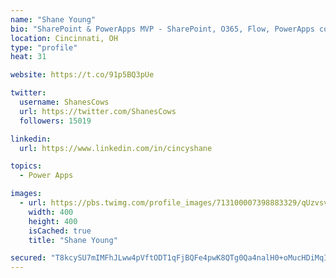 ```yaml
---
name: "Shane Young"
bio: "SharePoint & PowerApps MVP - SharePoint, O365, Flow, PowerApps consulting? @PowerApps911 | Pure Snark? You found it."
location: Cincinnati, OH
type: "profile"
heat: 31

website: https://t.co/91p5BQ3pUe

twitter:
  username: ShanesCows
  url: https://twitter.com/ShanesCows
  followers: 15019

linkedin:
  url: https://www.linkedin.com/in/cincyshane

topics:
  - Power Apps

images:
  - url: https://pbs.twimg.com/profile_images/713100007398883329/qUzvsvQ3_400x400.jpg
    width: 400
    height: 400
    isCached: true
    title: "Shane Young"

secured: "T8kcySU7mIMFhJLww4pVftODT1qFjBQFe4pwK8QTg0Qa4nalH0+oMucHDiMqI2v7nRJFjXre8zCe7poi3LsyqYatpKEGrqKVQrfDiJEIoeGTbif3jyVpU0x4KXQHBTQMh8IsaltqK0BRnunrLvDypEYnPf8I5C1sgUNOl4S1yEZ+c5aVUzLUQpvP8w+Dz3tmeFfim7MGhfn/sY7GMT04I20H66KM+nTVftXuH80nkqAkO3Jcok1bhlNPgusqfgMOhbwr4Q0U4QG+Wf2MQSaWzgwqE4BrF3V/xfv3aiNHCFv5yUnoYssjXzj384859HJKxxenGMF9NKVRLO/JznK9b2fPmPte6NISCML1Ti2E9+DB6NBQy0SeC5k/EOMFtpdi+I7zge3PsIxHY+MazFl8RGm8A6bcqHDd6FUxWaRpZLY=;jy8npFxb5rZe42zC3100jw=="
---
```


